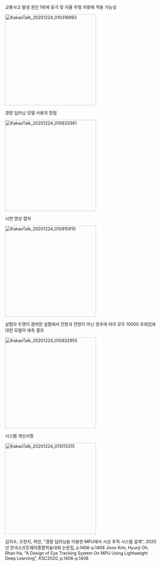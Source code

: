 교통사고 발생 원인 1위에 등극 및 자율 주행 차량에 적용 가능성

<img width="300" alt="KakaoTalk_20201224_010318993" src="https://user-images.githubusercontent.com/63946418/103016166-feeee200-4584-11eb-90fd-2647876837da.png">

경량 딥러닝 모델 사용의 장점

<img width="300" alt="KakaoTalk_20201224_010633361" src="https://user-images.githubusercontent.com/63946418/103016239-1cbc4700-4585-11eb-8a27-a670d8055914.png">

시연 영상 캡처

<img width="300" alt="KakaoTalk_20201224_010915910" src="https://user-images.githubusercontent.com/63946418/103016414-53925d00-4585-11eb-9ed8-cf2eaed19a2c.png">

실험자 두명이 참여한 실험에서 전방과 전방이 아닌 경우에 따라 모두 10000 프레임에 대한 모델의 예측 결과

<img width="300" alt="KakaoTalk_20201224_010832955" src="https://user-images.githubusercontent.com/63946418/103016443-6016b580-4585-11eb-9b17-b82f28201787.png">

시스템 개선사항

<img width="300" alt="KakaoTalk_20201224_011013315" src="https://user-images.githubusercontent.com/63946418/103016603-a409ba80-4585-11eb-8765-d19d42e9261a.png">




김지수, 오현지, 하란, "경량 딥러닝을 이용한 MPU에서 시선 추적 시스템 설계", 2020년 한국소프트웨어종합학술대회 논문집, p.1406-p.1408
Jisoo Kim, Hyunji Oh, Rhan Ha, "A Design of Eye Tracking System  On MPU Using Lightweight Deep Learning", KSC2020, p.1406-p.1408
